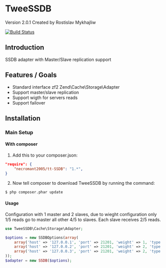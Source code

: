 TweeSSDB
===========

Version 2.0.1 Created by Rostislav Mykhajliw

[![Build Status](https://travis-ci.org/necromant2005/tt-SSDB.png?branch=master)](https://travis-ci.org/necromant2005/tt-SSDB)

Introduction
------------

SSDB adapter with Master/Slave replication support

Features / Goals
----------------

* Standard interface zf2 Zend\Cache\Storage\Adapter
* Support master/slave replication
* Support wigth for servers reads
* Support failover

Installation
------------

### Main Setup

#### With composer

1. Add this to your composer.json:

```json
"require": {
    "necromant2005/tt-SSDB": "1.*",
}
```

2. Now tell composer to download TweeSSDB by running the command:

```bash
$ php composer.phar update
```

#### Usage

Configuration with 1 master and 2 slaves, due to wieght configuration only 1/5 reads go to master all other 4/5 to slaves.
Each slave receives 2/5 reads.
```php
use TweeSSDB\Cache\Storage\Adapter;

$options = new SSDBOptions(array(
    array('host' => '127.0.0.1', 'port' => 21201, 'weight' => 1, 'type' => 'master'),
    array('host' => '127.0.0.2', 'port' => 21201, 'weight' => 2, 'type' => 'slave'),
    array('host' => '127.0.0.3', 'port' => 21201, 'weight' => 2, 'type' => 'slave'),
));
$adapter = new SSDB($options);

```